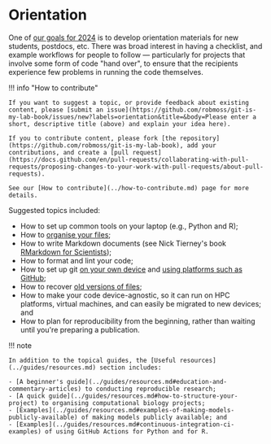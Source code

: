 # Orientation

One of [our goals for 2024](../community/meetings/2024-02-19.md#orientation-materials) is to develop orientation materials for new students, postdocs, etc.
There was broad interest in having a checklist, and example workflows for people to follow — particularly for projects that involve some form of code "hand over", to ensure that the recipients experience few problems in running the code themselves.

!!! info "How to contribute"

    If you want to suggest a topic, or provide feedback about existing content, please [submit an issue](https://github.com/robmoss/git-is-my-lab-book/issues/new?labels=orientation&title=&body=Please enter a short, descriptive title (above) and explain your idea here).

    If you to contribute content, please fork [the repository](https://github.com/robmoss/git-is-my-lab-book), add your contributions, and create a [pull request](https://docs.github.com/en/pull-requests/collaborating-with-pull-requests/proposing-changes-to-your-work-with-pull-requests/about-pull-requests).

    See our [How to contribute](../how-to-contribute.md) page for more details.

Suggested topics included:

- How to set up common tools on your laptop (e.g., Python and R);
- How to [organise your files](../guides/using-git/how-to-structure-a-repository.md);
- How to write Markdown documents (see Nick Tierney's book [RMarkdown for Scientists](https://rmd4sci.njtierney.com/));
- How to format and lint your code;
- How to set up git [on your own device](../guides/using-git/README.md) and [using platforms such as GitHub](../guides/collaborating/README.md);
- How to recover [old versions of files](../guides/using-git/inspecting-your-history.md);
- How to make your code device-agnostic, so it can run on HPC platforms, virtual machines, and can easily be migrated to new devices; and
- How to plan for reproducibility from the beginning, rather than waiting until you're preparing a publication.

!!! note

    In addition to the topical guides, the [Useful resources](../guides/resources.md) section includes:

    - [A beginner's guide](../guides/resources.md#education-and-commentary-articles) to conducting reproducible research;
    - [A quick guide](../guides/resources.md#how-to-structure-your-project) to organising computational biology projects;
    - [Examples](../guides/resources.md#examples-of-making-models-publicly-available) of making models publicly available; and
    - [Examples](../guides/resources.md#continuous-integration-ci-examples) of using GitHub Actions for Python and for R.
